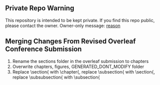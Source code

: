 ## Private Repo Warning
This repository is intended to be kept private. If you find this repo public, please contact the owner.
Owner-only message: [reason](https://docs.google.com/spreadsheets/d/13VE55I_wTfbQUx2emWvPug-grQRFHNAjA3UrTfkKJuc/edit#gid=0&range=B2)

## Merging Changes From Revised Overleaf Conference Submission
1. Rename the sections folder in the overleaf submission to chapters
2. Overwrite chapters, figures, GENERATED_DONT_MODIFY folder
3. Replace \section{ with \chapter{, replace \subsection{ with \section{, replace \subsubsection{ with \subsection{